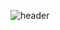 ![header](https://LegendKi.vercel.app/api?type=wave&color=auto&height=300&section=header&text=capsule%20render&fontSize=90)
